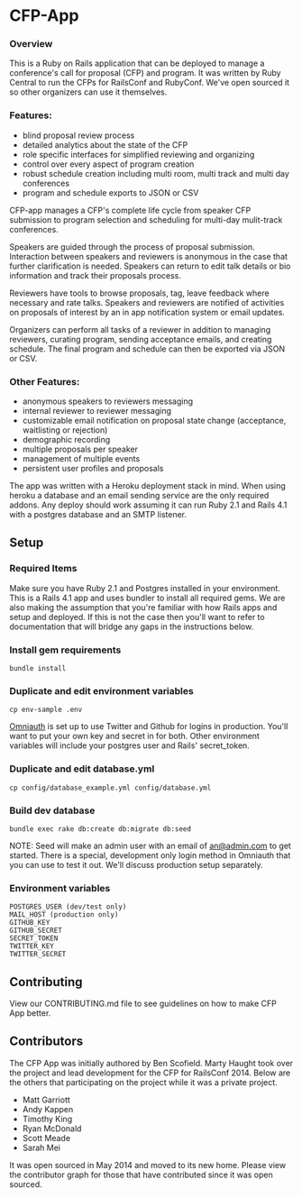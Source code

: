 # CFP-App

### Overview
This is a Ruby on Rails application that can be deployed to manage a conference's call for proposal (CFP) and program. It was written by Ruby Central to run the CFPs for RailsConf and RubyConf. We've open sourced it so other organizers can use it themselves.

### Features:
  -  blind proposal review process
  -  detailed analytics about the state of the CFP
  -  role specific interfaces for simplified reviewing and organizing
  -  control over every aspect of program creation
  -  robust schedule creation including multi room, multi track and multi day conferences
  -  program and schedule exports to JSON or CSV

CFP-app manages a CFP's complete life cycle from speaker CFP submission to program selection and scheduling for multi-day mulit-track conferences.

Speakers are guided through the process of proposal submission. Interaction between speakers and reviewers is anonymous in the case that further clarification is needed. Speakers can return to edit talk details or bio information and track their proposals process.

Reviewers have tools to browse proposals, tag, leave feedback where necessary and rate talks. Speakers and reviewers are notified of activities on proposals of interest by an in app notification system or email updates.

Organizers can perform all tasks of a reviewer in addition to managing reviewers, curating program, sending acceptance emails, and creating schedule. The final program and schedule can then be exported via JSON or CSV.

### Other Features:
  -  anonymous speakers to reviewers messaging
  -  internal reviewer to reviewer messaging
  -  customizable email notification on proposal state change (acceptance, waitlisting or rejection)
  -  demographic recording
  -  multiple proposals per speaker
  -  management of multiple events
  -  persistent user profiles and proposals


The app was written with a Heroku deployment stack in mind. When using heroku a database and an email sending service are the only required addons. Any deploy should work assuming it can run Ruby 2.1 and Rails 4.1 with a postgres database and an SMTP listener.

## Setup
### Required Items

Make sure you have Ruby 2.1 and Postgres installed in your environment. This is a Rails 4.1 app and uses bundler to install all required gems. We are also making the assumption that you're familiar with how Rails apps and setup and deployed. If this is not the case then you'll want to refer to documentation that will bridge any gaps in the instructions below.

### Install gem requirements

    bundle install

### Duplicate and edit environment variables

    cp env-sample .env

[Omniauth](http://intridea.github.io/omniauth/) is set up to use Twitter and Github for logins in production. You'll want to put your own key and secret in for both. Other environment variables will include your postgres user and Rails' secret_token.

### Duplicate and edit database.yml

    cp config/database_example.yml config/database.yml


### Build dev database

    bundle exec rake db:create db:migrate db:seed

NOTE: Seed will make an admin user with an email of an@admin.com to get started. There is a special, development only login method in Omniauth that you can use to test it out. We'll discuss production setup separately.

### Environment variables
    POSTGRES_USER (dev/test only)
    MAIL_HOST (production only)
    GITHUB_KEY
    GITHUB_SECRET
    SECRET_TOKEN
    TWITTER_KEY
    TWITTER_SECRET

## Contributing

View our CONTRIBUTING.md file to see guidelines on how to make CFP App better.

## Contributors

The CFP App was initially authored by Ben Scofield. Marty Haught took over the project and lead development for the CFP for RailsConf 2014. Below are the others that participating on the project while it was a private project.

-  Matt Garriott
-  Andy Kappen
-  Timothy King
-  Ryan McDonald
-  Scott Meade
-  Sarah Mei

It was open sourced in May 2014 and moved to its new home. Please view the contributor graph for those that have contributed since it was open sourced.
